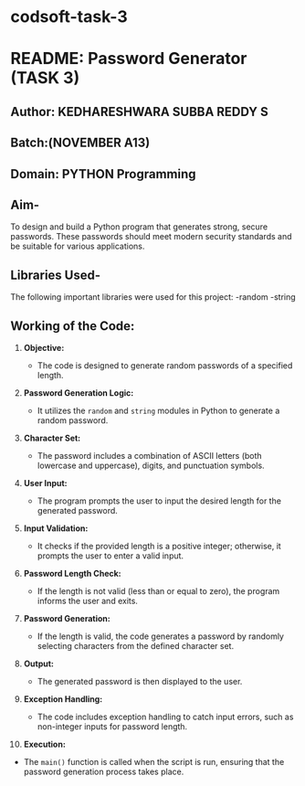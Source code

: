 # codsoft-task-3

# README: Password Generator (TASK 3)

## Author: KEDHARESHWARA SUBBA REDDY S

## Batch:(NOVEMBER A13)

## Domain: PYTHON Programming

## Aim-

To design and build a Python program that generates strong, secure passwords. These passwords should meet modern security standards and be suitable for various applications.

## Libraries Used-

The following important libraries were used for this project:
 -random
 -string
 
  ## Working of the Code:
  
1. **Objective:**
   - The code is designed to generate random passwords of a specified length.

2. **Password Generation Logic:**
   - It utilizes the `random` and `string` modules in Python to generate a random password.

3. **Character Set:**
   - The password includes a combination of ASCII letters (both lowercase and uppercase), digits, and punctuation symbols.

4. **User Input:**
   - The program prompts the user to input the desired length for the generated password.

5. **Input Validation:**
   - It checks if the provided length is a positive integer; otherwise, it prompts the user to enter a valid input.

6. **Password Length Check:**
   - If the length is not valid (less than or equal to zero), the program informs the user and exits.

7. **Password Generation:**
   - If the length is valid, the code generates a password by randomly selecting characters from the defined character set.

8. **Output:**
   - The generated password is then displayed to the user.

9. **Exception Handling:**
   - The code includes exception handling to catch input errors, such as non-integer inputs for password length.

10. **Execution:**
   - The `main()` function is called when the script is run, ensuring that the password generation process takes place.
